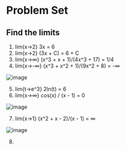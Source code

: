 # Problem Set

## Find the limits
1. lim{x→2} 3x = 6
2. lim{x→2} (3x + C) = 6 + C
3. lim{x→∞} (x^3 + x + 1)/(4x^3 + 17) = 1/4
4. lim{x→-∞} (x^3 + x^2 + 1)/(9x^2 + 8) = -∞ 

![image](https://github.com/LiberlandHacker/OSSP-CS/assets/67705789/7c70fbfb-6938-4d84-a329-3610b3df8dac)


5. lim{t→e^3} 2ln(t) = 6
6. lim{x→∞} cos(x) / (x - 1) = 0

![image](https://github.com/LiberlandHacker/OSSP-CS/assets/67705789/3d42c62d-d0e9-409a-ad6e-1dd6abf12a95)

7. lim{x→1} (x^2 + x - 2)/(x - 1) = ∞

![image](https://github.com/LiberlandHacker/OSSP-CS/assets/67705789/68aa9396-96cf-4c71-81b7-e8f5d5434fbb)

8. 
